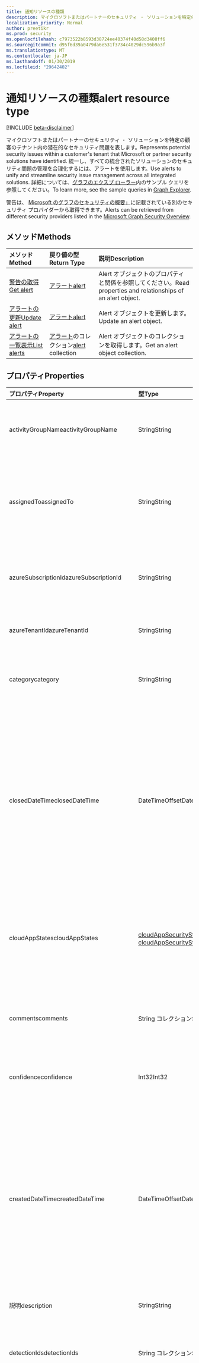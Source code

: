 ```yaml
---
title: 通知リソースの種類
description: マイクロソフトまたはパートナーのセキュリティ ・ ソリューションを特定の顧客のテナント内の潜在的なセキュリティ問題を表します。 統一し、すべての統合されたソリューションのセキュリティ問題の管理を合理化するには、アラートを使用します。 詳細については、グラフのエクスプ ローラー内のサンプル クエリを参照してください。
localization_priority: Normal
author: preetikr
ms.prod: security
ms.openlocfilehash: c7973522b8593d38724ee40374f40d58d3408ff6
ms.sourcegitcommit: d95f6d39a0479da6e531f3734c4029dc596b9a3f
ms.translationtype: MT
ms.contentlocale: ja-JP
ms.lasthandoff: 01/30/2019
ms.locfileid: "29642402"
---
```

# <a name="alert-resource-type"></a><span data-ttu-id="fa1ac-105">通知リソースの種類</span><span class="sxs-lookup"><span data-stu-id="fa1ac-105">alert resource type</span></span>

[!INCLUDE [beta-disclaimer](../../includes/beta-disclaimer.md)]

<span data-ttu-id="fa1ac-106">マイクロソフトまたはパートナーのセキュリティ ・ ソリューションを特定の顧客のテナント内の潜在的なセキュリティ問題を表します。</span><span class="sxs-lookup"><span data-stu-id="fa1ac-106">Represents potential security issues within a customer's tenant that Microsoft or partner security solutions have identified.</span></span> <span data-ttu-id="fa1ac-107">統一し、すべての統合されたソリューションのセキュリティ問題の管理を合理化するには、アラートを使用します。</span><span class="sxs-lookup"><span data-stu-id="fa1ac-107">Use alerts to unify and streamline security issue management across all integrated solutions.</span></span> <span data-ttu-id="fa1ac-108">詳細については、[グラフのエクスプ ローラー](https://developer.microsoft.com/graph/graph-explorer)内のサンプル クエリを参照してください。</span><span class="sxs-lookup"><span data-stu-id="fa1ac-108">To learn more, see the sample queries in [Graph Explorer](https://developer.microsoft.com/graph/graph-explorer).</span></span>

<span data-ttu-id="fa1ac-109">警告は、 [Microsoft のグラフのセキュリティの概要」](security-api-overview.md)に記載されている別のセキュリティ プロバイダーから取得できます。</span><span class="sxs-lookup"><span data-stu-id="fa1ac-109">Alerts can be retrieved from different security providers listed in the [Microsoft Graph Security Overview](security-api-overview.md).</span></span>

## <a name="methods"></a><span data-ttu-id="fa1ac-110">メソッド</span><span class="sxs-lookup"><span data-stu-id="fa1ac-110">Methods</span></span>

| <span data-ttu-id="fa1ac-111">メソッド</span><span class="sxs-lookup"><span data-stu-id="fa1ac-111">Method</span></span>   | <span data-ttu-id="fa1ac-112">戻り値の型</span><span class="sxs-lookup"><span data-stu-id="fa1ac-112">Return Type</span></span>|<span data-ttu-id="fa1ac-113">説明</span><span class="sxs-lookup"><span data-stu-id="fa1ac-113">Description</span></span>|
|:---------------|:--------|:----------|
|[<span data-ttu-id="fa1ac-114">警告の取得</span><span class="sxs-lookup"><span data-stu-id="fa1ac-114">Get alert</span></span>](../api/alert-get.md) | [<span data-ttu-id="fa1ac-115">アラート</span><span class="sxs-lookup"><span data-stu-id="fa1ac-115">alert</span></span>](alert.md) |<span data-ttu-id="fa1ac-116">Alert オブジェクトのプロパティと関係を参照してください。</span><span class="sxs-lookup"><span data-stu-id="fa1ac-116">Read properties and relationships of an alert object.</span></span>|
|[<span data-ttu-id="fa1ac-117">アラートの更新</span><span class="sxs-lookup"><span data-stu-id="fa1ac-117">Update alert</span></span>](../api/alert-update.md) | [<span data-ttu-id="fa1ac-118">アラート</span><span class="sxs-lookup"><span data-stu-id="fa1ac-118">alert</span></span>](alert.md) |<span data-ttu-id="fa1ac-119">Alert オブジェクトを更新します。</span><span class="sxs-lookup"><span data-stu-id="fa1ac-119">Update an alert object.</span></span> |
|[<span data-ttu-id="fa1ac-120">アラートの一覧表示</span><span class="sxs-lookup"><span data-stu-id="fa1ac-120">List alerts</span></span>](../api/alert-list.md) | <span data-ttu-id="fa1ac-121">[アラート](alert.md)のコレクション</span><span class="sxs-lookup"><span data-stu-id="fa1ac-121">[alert](alert.md) collection</span></span> |<span data-ttu-id="fa1ac-122">Alert オブジェクトのコレクションを取得します。</span><span class="sxs-lookup"><span data-stu-id="fa1ac-122">Get an alert object collection.</span></span>|

## <a name="properties"></a><span data-ttu-id="fa1ac-123">プロパティ</span><span class="sxs-lookup"><span data-stu-id="fa1ac-123">Properties</span></span>

| <span data-ttu-id="fa1ac-124">プロパティ</span><span class="sxs-lookup"><span data-stu-id="fa1ac-124">Property</span></span>   | <span data-ttu-id="fa1ac-125">型</span><span class="sxs-lookup"><span data-stu-id="fa1ac-125">Type</span></span>|<span data-ttu-id="fa1ac-126">説明</span><span class="sxs-lookup"><span data-stu-id="fa1ac-126">Description</span></span>|
|:---------------|:--------|:----------|
|<span data-ttu-id="fa1ac-127">activityGroupName</span><span class="sxs-lookup"><span data-stu-id="fa1ac-127">activityGroupName</span></span>|<span data-ttu-id="fa1ac-128">String</span><span class="sxs-lookup"><span data-stu-id="fa1ac-128">String</span></span>|<span data-ttu-id="fa1ac-129">アクティビティ グループ (攻撃者) の名前またはエイリアスにこのアラートが属する。</span><span class="sxs-lookup"><span data-stu-id="fa1ac-129">Name or alias of the activity group (attacker) this alert is attributed to.</span></span>|
|<span data-ttu-id="fa1ac-130">assignedTo</span><span class="sxs-lookup"><span data-stu-id="fa1ac-130">assignedTo</span></span>|<span data-ttu-id="fa1ac-131">String</span><span class="sxs-lookup"><span data-stu-id="fa1ac-131">String</span></span>|<span data-ttu-id="fa1ac-132">アナリスト、警告の名前は、選別、調査、または ([更新](../api/alert-update.md)がサポートされています) の改善のために割り当てられます。</span><span class="sxs-lookup"><span data-stu-id="fa1ac-132">Name of the analyst the alert is assigned to for triage, investigation, or remediation (supports [update](../api/alert-update.md)).</span></span>|
|<span data-ttu-id="fa1ac-133">azureSubscriptionId</span><span class="sxs-lookup"><span data-stu-id="fa1ac-133">azureSubscriptionId</span></span>|<span data-ttu-id="fa1ac-134">String</span><span class="sxs-lookup"><span data-stu-id="fa1ac-134">String</span></span>|<span data-ttu-id="fa1ac-135">Azure サブスクリプション ID、このアラートは、Azure のリソースに関連している場合に存在します。</span><span class="sxs-lookup"><span data-stu-id="fa1ac-135">Azure subscription ID, present if this alert is related to an Azure resource.</span></span>|
|<span data-ttu-id="fa1ac-136">azureTenantId</span><span class="sxs-lookup"><span data-stu-id="fa1ac-136">azureTenantId</span></span> |<span data-ttu-id="fa1ac-137">String</span><span class="sxs-lookup"><span data-stu-id="fa1ac-137">String</span></span>|<span data-ttu-id="fa1ac-138">Azure Active Directory のテナント id。</span><span class="sxs-lookup"><span data-stu-id="fa1ac-138">Azure Active Directory tenant ID.</span></span> <span data-ttu-id="fa1ac-139">必須です。</span><span class="sxs-lookup"><span data-stu-id="fa1ac-139">Required.</span></span> |
|<span data-ttu-id="fa1ac-140">category</span><span class="sxs-lookup"><span data-stu-id="fa1ac-140">category</span></span>|<span data-ttu-id="fa1ac-141">String</span><span class="sxs-lookup"><span data-stu-id="fa1ac-141">String</span></span>|<span data-ttu-id="fa1ac-142">(たとえば、credentialTheft、ransomware など) の警告のカテゴリです。</span><span class="sxs-lookup"><span data-stu-id="fa1ac-142">Category of the alert (for example, credentialTheft, ransomware, etc.).</span></span>|
|<span data-ttu-id="fa1ac-143">closedDateTime</span><span class="sxs-lookup"><span data-stu-id="fa1ac-143">closedDateTime</span></span>|<span data-ttu-id="fa1ac-144">DateTimeOffset</span><span class="sxs-lookup"><span data-stu-id="fa1ac-144">DateTimeOffset</span></span>|<span data-ttu-id="fa1ac-145">時間のアラートが閉じられました。</span><span class="sxs-lookup"><span data-stu-id="fa1ac-145">Time at which the alert was closed.</span></span> <span data-ttu-id="fa1ac-146">Timestamp 型は、ISO 8601 形式を使用して日付と時刻の情報を表し、常に UTC 時間です。</span><span class="sxs-lookup"><span data-stu-id="fa1ac-146">The Timestamp type represents date and time information using ISO 8601 format and is always in UTC time.</span></span> <span data-ttu-id="fa1ac-147">2014 年 1 月 1 日に UTC 午前 0 時、これのようになります: `'2014-01-01T00:00:00Z'` ([更新](../api/alert-update.md)がサポートされています)。</span><span class="sxs-lookup"><span data-stu-id="fa1ac-147">For example, midnight UTC on Jan 1, 2014 would look like this: `'2014-01-01T00:00:00Z'` (supports [update](../api/alert-update.md)).</span></span>|
|<span data-ttu-id="fa1ac-148">cloudAppStates</span><span class="sxs-lookup"><span data-stu-id="fa1ac-148">cloudAppStates</span></span>|<span data-ttu-id="fa1ac-149">[cloudAppSecurityState](cloudappsecuritystate.md)コレクション</span><span class="sxs-lookup"><span data-stu-id="fa1ac-149">[cloudAppSecurityState](cloudappsecuritystate.md) collection</span></span>|<span data-ttu-id="fa1ac-150">セキュリティに関連するステートフルな情報については、このアラートに関連するクラウド アプリケーション/秒のプロバイダーによって生成されます。</span><span class="sxs-lookup"><span data-stu-id="fa1ac-150">Security-related stateful information generated by the provider about the cloud application/s related to this alert.</span></span>|
|<span data-ttu-id="fa1ac-151">comments</span><span class="sxs-lookup"><span data-stu-id="fa1ac-151">comments</span></span>|<span data-ttu-id="fa1ac-152">String コレクション</span><span class="sxs-lookup"><span data-stu-id="fa1ac-152">String collection</span></span>|<span data-ttu-id="fa1ac-153">アラート (アラート管理の顧客) のお客様提供のコメント ([更新](../api/alert-update.md)がサポートされています)。</span><span class="sxs-lookup"><span data-stu-id="fa1ac-153">Customer-provided comments on alert (for customer alert management) (supports [update](../api/alert-update.md)).</span></span>|
|<span data-ttu-id="fa1ac-154">confidence</span><span class="sxs-lookup"><span data-stu-id="fa1ac-154">confidence</span></span>|<span data-ttu-id="fa1ac-155">Int32</span><span class="sxs-lookup"><span data-stu-id="fa1ac-155">Int32</span></span>|<span data-ttu-id="fa1ac-156">検出ロジック (1 ~ 100%) を信頼します。</span><span class="sxs-lookup"><span data-stu-id="fa1ac-156">Confidence of the detection logic (percentage between 1-100).</span></span>|
|<span data-ttu-id="fa1ac-157">createdDateTime</span><span class="sxs-lookup"><span data-stu-id="fa1ac-157">createdDateTime</span></span> |<span data-ttu-id="fa1ac-158">DateTimeOffset</span><span class="sxs-lookup"><span data-stu-id="fa1ac-158">DateTimeOffset</span></span>|<span data-ttu-id="fa1ac-159">アラートが通知プロバイダーによって作成された時点の時間です。</span><span class="sxs-lookup"><span data-stu-id="fa1ac-159">Time at which the alert was created by the alert provider.</span></span> <span data-ttu-id="fa1ac-160">Timestamp 型は、ISO 8601 形式を使用して日付と時刻の情報を表し、常に UTC 時間です。</span><span class="sxs-lookup"><span data-stu-id="fa1ac-160">The Timestamp type represents date and time information using ISO 8601 format and is always in UTC time.</span></span> <span data-ttu-id="fa1ac-161">たとえば、2014 年 1 月 1 日午前 0 時 (UTC) は、`'2014-01-01T00:00:00Z'` のようになります。</span><span class="sxs-lookup"><span data-stu-id="fa1ac-161">For example, midnight UTC on Jan 1, 2014 would look like this: `'2014-01-01T00:00:00Z'`.</span></span> <span data-ttu-id="fa1ac-162">必須です。</span><span class="sxs-lookup"><span data-stu-id="fa1ac-162">Required.</span></span>|
|<span data-ttu-id="fa1ac-163">説明</span><span class="sxs-lookup"><span data-stu-id="fa1ac-163">description</span></span>|<span data-ttu-id="fa1ac-164">String</span><span class="sxs-lookup"><span data-stu-id="fa1ac-164">String</span></span>|<span data-ttu-id="fa1ac-165">アラートの説明です。</span><span class="sxs-lookup"><span data-stu-id="fa1ac-165">Alert description.</span></span>|
|<span data-ttu-id="fa1ac-166">detectionIds</span><span class="sxs-lookup"><span data-stu-id="fa1ac-166">detectionIds</span></span>|<span data-ttu-id="fa1ac-167">String コレクション</span><span class="sxs-lookup"><span data-stu-id="fa1ac-167">String collection</span></span>|<span data-ttu-id="fa1ac-168">(各アラートは、個別のレコードとして SIEM にプッシュされます) この警告のエンティティに関連するアラートのセットです。</span><span class="sxs-lookup"><span data-stu-id="fa1ac-168">Set of alerts related to this alert entity (each alert is pushed to the SIEM as a separate record).</span></span>|
|<span data-ttu-id="fa1ac-169">eventDateTime</span><span class="sxs-lookup"><span data-stu-id="fa1ac-169">eventDateTime</span></span> |<span data-ttu-id="fa1ac-170">DateTimeOffset</span><span class="sxs-lookup"><span data-stu-id="fa1ac-170">DateTimeOffset</span></span>|<span data-ttu-id="fa1ac-171">アラートを生成するトリガーとして処理されるイベントが発生した時刻です。</span><span class="sxs-lookup"><span data-stu-id="fa1ac-171">Time at which the event(s) that served as the trigger(s) to generate the alert occurred.</span></span> <span data-ttu-id="fa1ac-172">Timestamp 型は、ISO 8601 形式を使用して日付と時刻の情報を表し、常に UTC 時間です。</span><span class="sxs-lookup"><span data-stu-id="fa1ac-172">The Timestamp type represents date and time information using ISO 8601 format and is always in UTC time.</span></span> <span data-ttu-id="fa1ac-173">たとえば、2014 年 1 月 1 日午前 0 時 (UTC) は、`'2014-01-01T00:00:00Z'` のようになります。</span><span class="sxs-lookup"><span data-stu-id="fa1ac-173">For example, midnight UTC on Jan 1, 2014 would look like this: `'2014-01-01T00:00:00Z'`.</span></span> <span data-ttu-id="fa1ac-174">必須です。</span><span class="sxs-lookup"><span data-stu-id="fa1ac-174">Required.</span></span>|
|<span data-ttu-id="fa1ac-175">feedback</span><span class="sxs-lookup"><span data-stu-id="fa1ac-175">feedback</span></span>|<span data-ttu-id="fa1ac-176">alertFeedback</span><span class="sxs-lookup"><span data-stu-id="fa1ac-176">alertFeedback</span></span>|<span data-ttu-id="fa1ac-177">アナリストのフィードバック通知をします。</span><span class="sxs-lookup"><span data-stu-id="fa1ac-177">Analyst feedback on the alert.</span></span> <span data-ttu-id="fa1ac-178">使用可能な値は、`unknown`、`truePositive`、`falsePositive`、`benignPositive` です。</span><span class="sxs-lookup"><span data-stu-id="fa1ac-178">Possible values are: `unknown`, `truePositive`, `falsePositive`, `benignPositive`.</span></span> <span data-ttu-id="fa1ac-179">([更新](../api/alert-update.md)がサポートされています)</span><span class="sxs-lookup"><span data-stu-id="fa1ac-179">(supports [update](../api/alert-update.md))</span></span>|
|<span data-ttu-id="fa1ac-180">fileStates</span><span class="sxs-lookup"><span data-stu-id="fa1ac-180">fileStates</span></span>|<span data-ttu-id="fa1ac-181">[fileSecurityState](filesecuritystate.md)コレクション</span><span class="sxs-lookup"><span data-stu-id="fa1ac-181">[fileSecurityState](filesecuritystate.md) collection</span></span>|<span data-ttu-id="fa1ac-182">セキュリティに関連するステートフルな情報については、このアラートに関連するファイルのプロバイダーによって生成されます。</span><span class="sxs-lookup"><span data-stu-id="fa1ac-182">Security-related stateful information generated by the provider about the file(s) related to this alert.</span></span>|
|<span data-ttu-id="fa1ac-183">hostStates</span><span class="sxs-lookup"><span data-stu-id="fa1ac-183">hostStates</span></span>|<span data-ttu-id="fa1ac-184">[hostSecurityState](hostsecuritystate.md)コレクション</span><span class="sxs-lookup"><span data-stu-id="fa1ac-184">[hostSecurityState](hostsecuritystate.md) collection</span></span>|<span data-ttu-id="fa1ac-185">セキュリティに関連するステートフルな情報については、このアラートに関連するホスト プロバイダーによって生成されます。</span><span class="sxs-lookup"><span data-stu-id="fa1ac-185">Security-related stateful information generated by the provider about the host(s) related to this alert.</span></span>|
|<span data-ttu-id="fa1ac-186">id</span><span class="sxs-lookup"><span data-stu-id="fa1ac-186">id</span></span> |<span data-ttu-id="fa1ac-187">String</span><span class="sxs-lookup"><span data-stu-id="fa1ac-187">String</span></span>|<span data-ttu-id="fa1ac-188">プロバイダーによって生成された GUID または一意の識別子。</span><span class="sxs-lookup"><span data-stu-id="fa1ac-188">Provider-generated GUID/unique identifier.</span></span> <span data-ttu-id="fa1ac-189">読み取り専用です。</span><span class="sxs-lookup"><span data-stu-id="fa1ac-189">Read-only.</span></span> <span data-ttu-id="fa1ac-190">必須です。</span><span class="sxs-lookup"><span data-stu-id="fa1ac-190">Required.</span></span>|
|<span data-ttu-id="fa1ac-191">lastModifiedDateTime</span><span class="sxs-lookup"><span data-stu-id="fa1ac-191">lastModifiedDateTime</span></span>|<span data-ttu-id="fa1ac-192">DateTimeOffset</span><span class="sxs-lookup"><span data-stu-id="fa1ac-192">DateTimeOffset</span></span>|<span data-ttu-id="fa1ac-193">アラートのエンティティが最後に修正された時間です。</span><span class="sxs-lookup"><span data-stu-id="fa1ac-193">Time at which the alert entity was last modified.</span></span> <span data-ttu-id="fa1ac-194">Timestamp 型は、ISO 8601 形式を使用して日付と時刻の情報を表し、常に UTC 時間です。</span><span class="sxs-lookup"><span data-stu-id="fa1ac-194">The Timestamp type represents date and time information using ISO 8601 format and is always in UTC time.</span></span> <span data-ttu-id="fa1ac-195">たとえば、2014 年 1 月 1 日午前 0 時 (UTC) は、`'2014-01-01T00:00:00Z'` のようになります。</span><span class="sxs-lookup"><span data-stu-id="fa1ac-195">For example, midnight UTC on Jan 1, 2014 would look like this: `'2014-01-01T00:00:00Z'`.</span></span>|
|<span data-ttu-id="fa1ac-196">malwareStates</span><span class="sxs-lookup"><span data-stu-id="fa1ac-196">malwareStates</span></span>|<span data-ttu-id="fa1ac-197">[malwareState](malwarestate.md)コレクション</span><span class="sxs-lookup"><span data-stu-id="fa1ac-197">[malwareState](malwarestate.md) collection</span></span>|<span data-ttu-id="fa1ac-198">このアラートに関連するマルウェアに関連する脅威インテリジェンスです。</span><span class="sxs-lookup"><span data-stu-id="fa1ac-198">Threat Intelligence pertaining to malware related to this alert.</span></span>|
|<span data-ttu-id="fa1ac-199">networkConnections</span><span class="sxs-lookup"><span data-stu-id="fa1ac-199">networkConnections</span></span>|<span data-ttu-id="fa1ac-200">[ネットワーク接続](networkconnection.md)のコレクション</span><span class="sxs-lookup"><span data-stu-id="fa1ac-200">[networkConnection](networkconnection.md) collection</span></span>|<span data-ttu-id="fa1ac-201">セキュリティに関連するステートフルな情報については、このアラートに関連するネットワーク接続のプロバイダーによって生成されます。</span><span class="sxs-lookup"><span data-stu-id="fa1ac-201">Security-related stateful information generated by the provider about the network connection(s) related to this alert.</span></span>|
|<span data-ttu-id="fa1ac-202">プロセス</span><span class="sxs-lookup"><span data-stu-id="fa1ac-202">processes</span></span>|<span data-ttu-id="fa1ac-203">[プロセス](process.md)のコレクション</span><span class="sxs-lookup"><span data-stu-id="fa1ac-203">[process](process.md) collection</span></span>|<span data-ttu-id="fa1ac-204">セキュリティに関連するステートフルな情報については、このアラートに関連するプロセスのプロバイダーによって生成されます。</span><span class="sxs-lookup"><span data-stu-id="fa1ac-204">Security-related stateful information generated by the provider about the process or processes related to this alert.</span></span>|
|<span data-ttu-id="fa1ac-205">recommendedActions</span><span class="sxs-lookup"><span data-stu-id="fa1ac-205">recommendedActions</span></span>|<span data-ttu-id="fa1ac-206">String コレクション</span><span class="sxs-lookup"><span data-stu-id="fa1ac-206">String collection</span></span>|<span data-ttu-id="fa1ac-207">仕入先/プロバイダーは、(たとえば、特定のコンピューター、enforce2FA、ホストのイメージを再作成) は、アラートの結果として実行するアクションをお勧めします。</span><span class="sxs-lookup"><span data-stu-id="fa1ac-207">Vendor/provider recommended action(s) to take as a result of the alert (for example, isolate machine, enforce2FA, reimage host).</span></span>|
|<span data-ttu-id="fa1ac-208">registryKeyStates</span><span class="sxs-lookup"><span data-stu-id="fa1ac-208">registryKeyStates</span></span>|<span data-ttu-id="fa1ac-209">[registryKeyState](registrykeystate.md)コレクション</span><span class="sxs-lookup"><span data-stu-id="fa1ac-209">[registryKeyState](registrykeystate.md) collection</span></span>|<span data-ttu-id="fa1ac-210">レジストリ キーのプロバイダーによって生成されるセキュリティ関連のステートフルな情報は、このアラートに関連しています。</span><span class="sxs-lookup"><span data-stu-id="fa1ac-210">Security-related stateful information generated by the provider about the registry keys related to this alert.</span></span>|
|<span data-ttu-id="fa1ac-211">重大度レベル</span><span class="sxs-lookup"><span data-stu-id="fa1ac-211">severity</span></span> |<span data-ttu-id="fa1ac-212">alertSeverity</span><span class="sxs-lookup"><span data-stu-id="fa1ac-212">alertSeverity</span></span>|<span data-ttu-id="fa1ac-213">アラートの重大度のベンダーまたはプロバイダーが設定します。</span><span class="sxs-lookup"><span data-stu-id="fa1ac-213">Alert severity - set by vendor/provider.</span></span> <span data-ttu-id="fa1ac-214">可能な値は、`unknown`、`informational`、`low`、`medium`、`high` です。</span><span class="sxs-lookup"><span data-stu-id="fa1ac-214">Possible values are: `unknown`, `informational`, `low`, `medium`, `high`.</span></span> <span data-ttu-id="fa1ac-215">必須です。</span><span class="sxs-lookup"><span data-stu-id="fa1ac-215">Required.</span></span>|
|<span data-ttu-id="fa1ac-216">sourceMaterials</span><span class="sxs-lookup"><span data-stu-id="fa1ac-216">sourceMaterials</span></span>|<span data-ttu-id="fa1ac-217">String コレクション</span><span class="sxs-lookup"><span data-stu-id="fa1ac-217">String collection</span></span>|<span data-ttu-id="fa1ac-218">ソース マテリアルへのハイパーリンク (Uri) に関連する警告などの通知またはログの検索などのユーザー インターフェイスをプロバイダーの。</span><span class="sxs-lookup"><span data-stu-id="fa1ac-218">Hyperlinks (URIs) to the source material related to the alert, for example, provider's user interface for alerts or log search, etc.</span></span>|
|<span data-ttu-id="fa1ac-219">status</span><span class="sxs-lookup"><span data-stu-id="fa1ac-219">status</span></span> |<span data-ttu-id="fa1ac-220">alertStatus</span><span class="sxs-lookup"><span data-stu-id="fa1ac-220">alertStatus</span></span>|<span data-ttu-id="fa1ac-221">アラートのライフ サイクルのステータス (ステージ)。</span><span class="sxs-lookup"><span data-stu-id="fa1ac-221">Alert lifecycle status (stage).</span></span> <span data-ttu-id="fa1ac-222">使用可能な値は、`unknown`、`newAlert`、`inProgress`、`resolved` です。</span><span class="sxs-lookup"><span data-stu-id="fa1ac-222">Possible values are: `unknown`, `newAlert`, `inProgress`, `resolved`.</span></span> <span data-ttu-id="fa1ac-223">([更新](../api/alert-update.md)をサポートしています)。</span><span class="sxs-lookup"><span data-stu-id="fa1ac-223">(supports [update](../api/alert-update.md)).</span></span> <span data-ttu-id="fa1ac-224">必須です。</span><span class="sxs-lookup"><span data-stu-id="fa1ac-224">Required.</span></span>|
|<span data-ttu-id="fa1ac-225">tags</span><span class="sxs-lookup"><span data-stu-id="fa1ac-225">tags</span></span>|<span data-ttu-id="fa1ac-226">String コレクション</span><span class="sxs-lookup"><span data-stu-id="fa1ac-226">String collection</span></span>|<span data-ttu-id="fa1ac-227">アラートに適用することができますし、(たとえば"HVA"、"SAW"など) のフィルター条件として使用できるユーザー定義のラベル([更新](../api/alert-update.md)をサポートしています)。</span><span class="sxs-lookup"><span data-stu-id="fa1ac-227">User-definable labels that can be applied to an alert and can serve as filter conditions (for example "HVA", "SAW", etc.) (supports [update](../api/alert-update.md)).</span></span>|
|<span data-ttu-id="fa1ac-228">タイトル</span><span class="sxs-lookup"><span data-stu-id="fa1ac-228">title</span></span> |<span data-ttu-id="fa1ac-229">String</span><span class="sxs-lookup"><span data-stu-id="fa1ac-229">String</span></span>|<span data-ttu-id="fa1ac-230">通知のタイトル。</span><span class="sxs-lookup"><span data-stu-id="fa1ac-230">Alert title.</span></span> <span data-ttu-id="fa1ac-231">必須です。</span><span class="sxs-lookup"><span data-stu-id="fa1ac-231">Required.</span></span>|
|<span data-ttu-id="fa1ac-232">トリガー</span><span class="sxs-lookup"><span data-stu-id="fa1ac-232">triggers</span></span>|<span data-ttu-id="fa1ac-233">[alertTrigger](alerttrigger.md)コレクション</span><span class="sxs-lookup"><span data-stu-id="fa1ac-233">[alertTrigger](alerttrigger.md) collection</span></span>|<span data-ttu-id="fa1ac-234">セキュリティに関連するアラート (アラートに表示されるプロパティ) をトリガーする特定のプロパティについての情報です。</span><span class="sxs-lookup"><span data-stu-id="fa1ac-234">Security-related information about the specific properties that triggered the alert (properties appearing in the alert).</span></span> <span data-ttu-id="fa1ac-235">アラートには、複数のユーザー、ホスト、ファイル、ip アドレスに関する情報が含まれます。</span><span class="sxs-lookup"><span data-stu-id="fa1ac-235">Alerts might contain information about multiple users, hosts, files, ip addresses.</span></span> <span data-ttu-id="fa1ac-236">このフィールドは、プロパティ、アラートの生成をトリガーすることを示します。</span><span class="sxs-lookup"><span data-stu-id="fa1ac-236">This field indicates which properties triggered the alert generation.</span></span>|
|<span data-ttu-id="fa1ac-237">userStates</span><span class="sxs-lookup"><span data-stu-id="fa1ac-237">userStates</span></span>|<span data-ttu-id="fa1ac-238">[userSecurityState](usersecuritystate.md)コレクション</span><span class="sxs-lookup"><span data-stu-id="fa1ac-238">[userSecurityState](usersecuritystate.md) collection</span></span>|<span data-ttu-id="fa1ac-239">ユーザー アカウントのプロバイダーによって生成されるセキュリティ関連のステートフルな情報は、このアラートに関連しています。</span><span class="sxs-lookup"><span data-stu-id="fa1ac-239">Security-related stateful information generated by the provider about the user accounts related to this alert.</span></span>|
|<span data-ttu-id="fa1ac-240">vendorInformation</span><span class="sxs-lookup"><span data-stu-id="fa1ac-240">vendorInformation</span></span> |[<span data-ttu-id="fa1ac-241">securityVendorInformation</span><span class="sxs-lookup"><span data-stu-id="fa1ac-241">securityVendorInformation</span></span>](securityvendorinformation.md)|<span data-ttu-id="fa1ac-242">セキュリティ製品やサービスの仕入先、プロバイダー、および subprovider の詳細を含む複合型 (仕入先など = Microsoft; プロバイダー = Windows Defender の ATP は subProvider AppLocker を =)。</span><span class="sxs-lookup"><span data-stu-id="fa1ac-242">Complex type containing details about the security product/service vendor, provider, and subprovider (for example, vendor=Microsoft; provider=Windows Defender ATP; subProvider=AppLocker).</span></span> <span data-ttu-id="fa1ac-243">必須です。</span><span class="sxs-lookup"><span data-stu-id="fa1ac-243">Required.</span></span>|
|<span data-ttu-id="fa1ac-244">vulnerabilityStates</span><span class="sxs-lookup"><span data-stu-id="fa1ac-244">vulnerabilityStates</span></span>|<span data-ttu-id="fa1ac-245">[vulnerabilityState](vulnerabilitystate.md)コレクション</span><span class="sxs-lookup"><span data-stu-id="fa1ac-245">[vulnerabilityState](vulnerabilitystate.md) collection</span></span>|<span data-ttu-id="fa1ac-246">このアラートに関連する 1 つまたは複数の脆弱性に関連する脅威インテリジェンスです。</span><span class="sxs-lookup"><span data-stu-id="fa1ac-246">Threat intelligence pertaining to one or more vulnerabilities related to this alert.</span></span>|

## <a name="relationships"></a><span data-ttu-id="fa1ac-247">リレーションシップ</span><span class="sxs-lookup"><span data-stu-id="fa1ac-247">Relationships</span></span>

<span data-ttu-id="fa1ac-248">なし。</span><span class="sxs-lookup"><span data-stu-id="fa1ac-248">None.</span></span>

## <a name="json-representation"></a><span data-ttu-id="fa1ac-249">JSON 表記</span><span class="sxs-lookup"><span data-stu-id="fa1ac-249">JSON representation</span></span>

<span data-ttu-id="fa1ac-250">リソースの JSON 表記を次に示します。</span><span class="sxs-lookup"><span data-stu-id="fa1ac-250">The following is a JSON representation of the resource.</span></span>

<!-- {
  "blockType": "resource",
  "optionalProperties": [

  ],
  "@odata.type": "microsoft.graph.alert"
}-->

```json
{
  "activityGroupName": "String",
  "assignedTo": "String",
  "azureSubscriptionId": "String",
  "azureTenantId": "String",
  "category": "String",
  "closedDateTime": "String (timestamp)",
  "cloudAppStates": [{"@odata.type": "microsoft.graph.cloudAppSecurityState"}],
  "comments": ["String"],
  "confidence": 1024,
  "createdDateTime": "String (timestamp)",
  "description": "String",
  "detectionIds": ["String"],
  "eventDateTime": "String (timestamp)",
  "feedback": "@odata.type: microsoft.graph.alertFeedback",
  "fileStates": [{"@odata.type": "microsoft.graph.fileSecurityState"}],
  "hostStates": [{"@odata.type": "microsoft.graph.hostSecurityState"}],
  "id": "String (identifier)",
  "lastModifiedDateTime": "String (timestamp)",
  "malwareStates": [{"@odata.type": "microsoft.graph.malwareState"}],
  "networkConnections": [{"@odata.type": "microsoft.graph.networkConnection"}],
  "processes": [{"@odata.type": "microsoft.graph.process"}],
  "recommendedActions": ["String"],
  "registryKeyStates": [{"@odata.type": "microsoft.graph.registryKeyState"}],
  "severity": "@odata.type: microsoft.graph.alertSeverity",
  "sourceMaterials": ["String"],
  "status": "@odata.type: microsoft.graph.alertStatus",
  "tags": ["String"],
  "title": "String",
  "triggers": [{"@odata.type": "microsoft.graph.alertTrigger"}],
  "userStates": [{"@odata.type": "microsoft.graph.userSecurityState"}],
  "vendorInformation": {"@odata.type": "microsoft.graph.securityVendorInformation"},
  "vulnerabilityStates": [{"@odata.type": "microsoft.graph.vulnerabilityState"}]
}

```

<!-- uuid: 8fcb5dbc-d5aa-4681-8e31-b001d5168d79
2015-10-25 14:57:30 UTC -->
<!--
{
  "type": "#page.annotation",
  "description": "alert resource",
  "keywords": "",
  "section": "documentation",
  "tocPath": "",
  "suppressions": [
    "Error: /api-reference/beta/resources/alert.md:\r\n      Exception processing links.\r\n    System.ArgumentException: Link Definition was null. Link text: !INCLUDE [beta-disclaimer](../../includes/beta-disclaimer.md)\r\n      at ApiDoctor.Validation.DocFile.get_LinkDestinations()\r\n      at ApiDoctor.Validation.DocSet.ValidateLinks(Boolean includeWarnings, String[] relativePathForFiles, IssueLogger issues, Boolean requireFilenameCaseMatch, Boolean printOrphanedFiles)"
  ]
}
-->

